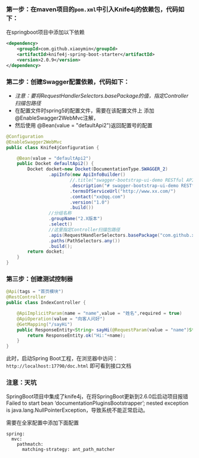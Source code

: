 

### 第一步：在maven项目的`pom.xml`中引入Knife4j的依赖包，代码如下：

在springboot项目中添加以下依赖

```xml
<dependency>
    <groupId>com.github.xiaoymin</groupId>
    <artifactId>knife4j-spring-boot-starter</artifactId>
    <version>2.0.9</version>
</dependency>
```

### 第二步：创建Swagger配置依赖，代码如下：

- *注意：要将RequestHandlerSelectors.basePackage的值，指定Controller扫描包路径*
- 在配置文件时spring5的配置文件，需要在该配置文件上 添加@EnableSwagger2WebMvc注解，
- 然后使用 @Bean(value = "defaultApi2")返回配置号的配置

```java
@Configuration
@EnableSwagger2WebMvc
public class Knife4jConfiguration {

    @Bean(value = "defaultApi2")
    public Docket defaultApi2() {
        Docket docket=new Docket(DocumentationType.SWAGGER_2)
                .apiInfo(new ApiInfoBuilder()
                        //.title("swagger-bootstrap-ui-demo RESTful APIs")
                        .description("# swagger-bootstrap-ui-demo RESTful APIs")
                        .termsOfServiceUrl("http://www.xx.com/")
                        .contact("xx@qq.com")
                        .version("1.0")
                        .build())
                //分组名称
                .groupName("2.X版本")
                .select()
                //这里指定Controller扫描包路径
                .apis(RequestHandlerSelectors.basePackage("com.github.xiaoymin.knife4j.controller"))
                .paths(PathSelectors.any())
                .build();
        return docket;
    }
}
```

### 第三步：创建测试控制器

```java
@Api(tags = "首页模块")
@RestController
public class IndexController {

    @ApiImplicitParam(name = "name",value = "姓名",required = true)
    @ApiOperation(value = "向客人问好")
    @GetMapping("/sayHi")
    public ResponseEntity<String> sayHi(@RequestParam(value = "name")String name){
        return ResponseEntity.ok("Hi:"+name);
    }
}
```

此时，启动Spring Boot工程，在浏览器中访问：`http://localhost:17790/doc.html` 即可看到接口文档





### 注意：天坑

SpringBoot项目中集成了knife4j，在将SpringBoot更新到2.6.0后启动项目报错 Failed to start bean ‘documentationPluginsBootstrapper’; nested exception is java.lang.NullPointerException，导致系统不能正常启动。



需要在全家配置中添加下面配置

```
spring:
  mvc:
    pathmatch:
      matching-strategy: ant_path_matcher
```
